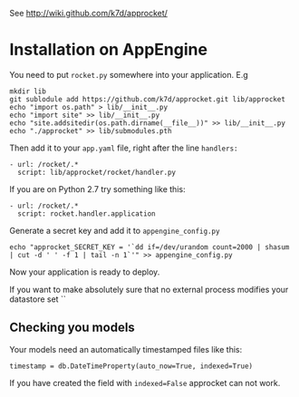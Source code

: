 See http://wiki.github.com/k7d/approcket/

Installation on AppEngine
=========================

You need to put  `rocket.py` somewhere into your application. E.g

    mkdir lib
    git sublodule add https://github.com/k7d/approcket.git lib/approcket
    echo "import os.path" > lib/__init__.py
    echo "import site" >> lib/__init__.py
    echo "site.addsitedir(os.path.dirname(__file__))" >> lib/__init__.py
    echo "./approcket" >> lib/submodules.pth

Then add it to your `app.yaml` file, right after the line `handlers:`

    - url: /rocket/.*
      script: lib/approcket/rocket/handler.py

If you are on Python 2.7 try something like this:

    - url: /rocket/.*
      script: rocket.handler.application

Generate a secret key and add it to `appengine_config.py`
    
    echo "approcket_SECRET_KEY = '`dd if=/dev/urandom count=2000 | shasum | cut -d ' ' -f 1 | tail -n 1`'" >> appengine_config.py

Now your application is ready to deploy.

If you want to make absolutely sure that no external process modifies your datastore set ``


Checking you models
-------------------

Your models need an automatically timestamped files like this:

    timestamp = db.DateTimeProperty(auto_now=True, indexed=True)

If you have created the field with `indexed=False` approcket can not work.

